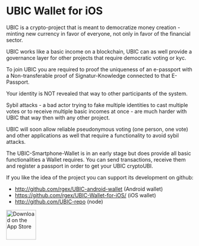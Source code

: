 # UBIC Wallet for iOS

UBIC is a crypto-project that is meant to democratize money creation - minting new currency in favor of everyone, not only in favor of the financial sector. 

UBIC works like a basic income on a blockchain, UBIC can as well provide a governance layer for other projects that require democratic voting or kyc.

To join UBIC you are required to proof the uniqueness of an e-passport with a Non-transferable proof of Signatur-Knowledge connected to that E-Passport.

Your identity is NOT revealed that way to other participants of the system. 

Sybil attacks - a bad actor trying to fake multiple identities to cast multiple votes or to receive multiple basic incomes at once - are much harder with UBIC that way then with any other project.

UBIC will soon allow reliable pseudonymous voting (one person, one vote) and other applications as well that require a functionality to avoid sybil attacks.


The UBIC-Smartphone-Wallet is in an early stage but does provide all basic functionalities a Wallet requires. You can send transactions, receive them and register a passport in order to get your UBIC cryptoUBI.

If you like the idea of the project you can support its development on github: 
 - http://github.com/rgex/UBIC-android-wallet (Android wallet)
 - https://github.com/rgex/UBIC-Wallet-for-iOS/ (iOS wallet)
 - http://github.com/UBIC-repo (node)

[<img src="https://ip.bitcointalk.org/?u=https%3A%2F%2Fdeveloper.apple.com%2Fapp-store%2Fmarketing%2Fguidelines%2Fimages%2Fbadge-download-on-the-app-store.svg&t=614&c=lj8fvYiXHO769A"	
     alt="Download on the App Store"	
     height="80">](https://apps.apple.com/us/app/ubic-wallet/id1494645002)	
